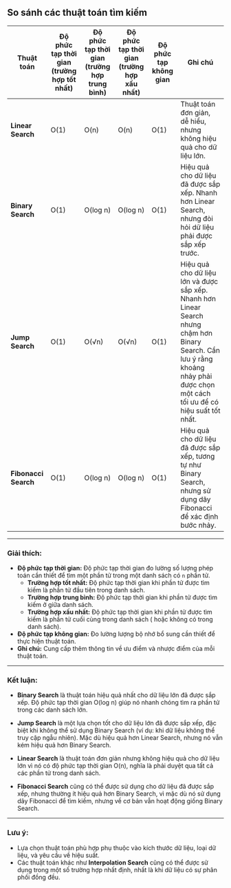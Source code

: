 ## So sánh các thuật toán tìm kiếm

| Thuật toán           | Độ phức tạp thời gian (trường hợp tốt nhất) | Độ phức tạp thời gian (trường hợp trung bình) | Độ phức tạp thời gian (trường hợp xấu nhất) | Độ phức tạp không gian | Ghi chú                                                                                                                                                                             |
|----------------------|---------------------------------------------|-----------------------------------------------|---------------------------------------------|------------------------|-------------------------------------------------------------------------------------------------------------------------------------------------------------------------------------|
| **Linear Search**    | O(1)                                        | O(n)                                          | O(n)                                        | O(1)                   | Thuật toán đơn giản, dễ hiểu, nhưng không hiệu quả cho dữ liệu lớn.                                                                                                                 |
| **Binary Search**    | O(1)                                        | O(log n)                                      | O(log n)                                    | O(1)                   | Hiệu quả cho dữ liệu đã được sắp xếp. Nhanh hơn Linear Search, nhưng đòi hỏi dữ liệu phải được sắp xếp trước.                                                                       |
| **Jump Search**      | O(1)                                        | O(√n)                                         | O(√n)                                       | O(1)                   | Hiệu quả cho dữ liệu lớn và được sắp xếp. Nhanh hơn Linear Search nhưng chậm hơn Binary Search. Cần lưu ý rằng khoảng nhảy phải được chọn một cách tối ưu để có hiệu suất tốt nhất. |
| **Fibonacci Search** | O(1)                                        | O(log n)                                      | O(log n)                                    | O(1)                   | Hiệu quả cho dữ liệu đã được sắp xếp, tương tự như Binary Search, nhưng sử dụng dãy Fibonacci để xác định bước nhảy.                                                                |

---

### Giải thích:

- **Độ phức tạp thời gian:** Độ phức tạp thời gian đo lường số lượng phép toán cần thiết để tìm một phần tử trong một
  danh sách có `n` phần tử.
    - **Trường hợp tốt nhất:** Độ phức tạp thời gian khi phần tử được tìm kiếm là phần tử đầu tiên trong danh sách.
    - **Trường hợp trung bình:** Độ phức tạp thời gian khi phần tử được tìm kiếm ở giữa danh sách.
    - **Trường hợp xấu nhất:** Độ phức tạp thời gian khi phần tử được tìm kiếm là phần tử cuối cùng trong danh sách (
      hoặc không có trong danh sách).
- **Độ phức tạp không gian:** Đo lường lượng bộ nhớ bổ sung cần thiết để thực hiện thuật toán.
- **Ghi chú:** Cung cấp thêm thông tin về ưu điểm và nhược điểm của mỗi thuật toán.

---

### Kết luận:

- **Binary Search** là thuật toán hiệu quả nhất cho dữ liệu lớn đã được sắp xếp. Độ phức tạp thời gian O(log n) giúp nó
  nhanh chóng tìm ra phần tử trong các danh sách lớn.
- **Jump Search** là một lựa chọn tốt cho dữ liệu lớn đã được sắp xếp, đặc biệt khi không thể sử dụng Binary Search (ví
  dụ: khi dữ liệu không thể truy cập ngẫu nhiên). Mặc dù hiệu quả hơn Linear Search, nhưng nó vẫn kém hiệu quả hơn
  Binary Search.

- **Linear Search** là thuật toán đơn giản nhưng không hiệu quả cho dữ liệu lớn vì nó có độ phức tạp thời gian O(n),
  nghĩa là phải duyệt qua tất cả các phần tử trong danh sách.

- **Fibonacci Search** cũng có thể được sử dụng cho dữ liệu đã được sắp xếp, nhưng thường ít hiệu quả hơn Binary Search,
  vì mặc dù nó sử dụng dãy Fibonacci để tìm kiếm, nhưng về cơ bản vẫn hoạt động giống Binary Search.

---

### Lưu ý:

- Lựa chọn thuật toán phù hợp phụ thuộc vào kích thước dữ liệu, loại dữ liệu, và yêu cầu về hiệu suất.
- Các thuật toán khác như **Interpolation Search** cũng có thể được sử dụng trong một số trường hợp nhất định, nhất là
  khi dữ liệu có sự phân phối đồng đều.
